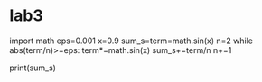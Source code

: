 # lab3
import math 
eps=0.001
x=0.9
sum_s=term=math.sin(x)
n=2
while abs(term/n)>=eps:
    term*=math.sin(x)
    sum_s+=term/n
    n+=1
    
print(sum_s)
